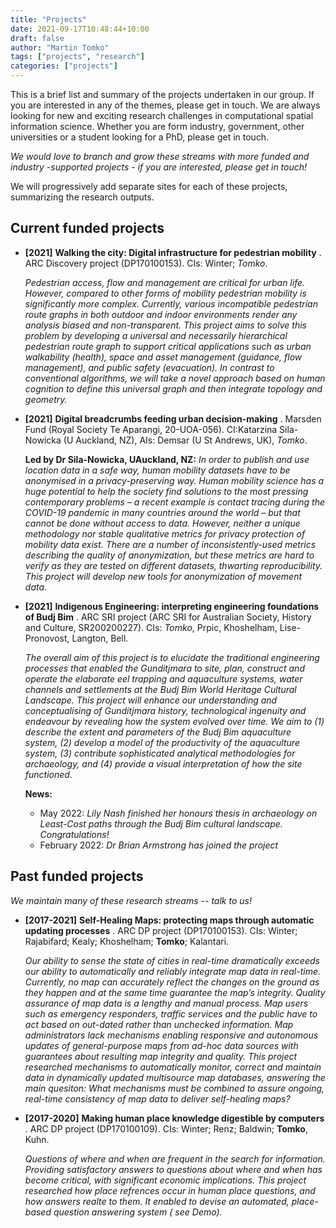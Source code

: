 ```yaml
---
title: "Projects"
date: 2021-09-17T10:48:44+10:00
draft: false
author: "Martin Tomko"
tags: ["projects", "research"]
categories: ["projects"]
---
```


This is a brief list and summary of the projects undertaken in our group. If you are interested in any of the themes, please get in touch. We are always looking for new and exciting research challenges in computational spatial information science. Whether you are form industry, government, other universities or a student looking for a PhD, please get in touch.


*We would love to branch and grow these streams with more funded and industry -supported projects - if you are interested, please get in touch!*

We will progressively add separate sites for each of these projects, summarizing the research outputs.

## Current funded projects

- __[2021]__ __Walking the city: Digital infrastructure for pedestrian mobility__ . ARC Discovery project (DP170100153). CIs: Winter; _Tomko_.

  *Pedestrian access, flow and management are critical for urban life. However, compared to other forms of mobility pedestrian mobility is significantly more complex. Currently, various incompatible pedestrian route graphs in both outdoor and indoor environments render any analysis biased and non-transparent. This project aims to solve this problem by developing a universal and necessarily hierarchical pedestrian route graph to support critical applications such as urban walkability (health), space and asset management (guidance, flow management), and public safety (evacuation). In contrast to conventional algorithms, we will take a novel approach based on human cognition to define this universal graph and then integrate topology and geometry.*
  
- __[2021]__ __Digital breadcrumbs feeding urban decision-making__ . Marsden Fund (Royal Society Te Aparangi,  20-UOA-056). CI:Katarzina Sila-Nowicka (U Auckland, NZ), AIs: Demsar (U St Andrews, UK), _Tomko_. 

  __Led by Dr Sila-Nowicka, UAuckland, NZ:__ *In order to publish and use location data in a safe way, human mobility datasets have to be anonymised in a privacy-preserving way. Human mobility science has a huge potential to help the society find solutions to the most pressing contemporary problems – a recent example is contact tracing during the COVID-19 pandemic in many countries around the world – but that cannot be done without access to data. However, neither a unique methodology nor stable qualitative metrics for privacy protection of mobility data exist. There are a number of inconsistently-used metrics describing the quality of anonymization, but these metrics are hard to verify as they are tested on different datasets, thwarting reproducibility. This project will develop new tools for anonymization of movement data.* 
  
- __[2021]__ __Indigenous Engineering: interpreting engineering foundations of Budj Bim__ . ARC SRI project (ARC SRI for Australian Society, History and Culture,  SR200200227). CIs: _Tomko_, Prpic, Khoshelham, Lise-Pronovost, Langton, Bell. 

  *The overall aim of this project is to elucidate the traditional engineering processes that enabled the Gunditjmara to site, plan, construct and operate the elaborate eel trapping and aquaculture systems, water channels and settlements at the Budj Bim World Heritage Cultural Landscape. This project will enhance our understanding and conceptualising of Gunditjmara history, technological ingenuity and endeavour by revealing how the system evolved over time. We aim to (1) describe the extent and parameters of the Budj Bim aquaculture system, (2) develop a model of the productivity of the aquaculture system, (3) contribute sophisticated analytical methodologies for archaeology, and (4) provide a visual interpretation of how the site functioned.*
  
  __News:__ 

    - May 2022: *Lily Nash finished her honours thesis in archaeology on Least-Cost paths through the Budj Bim cultural landscape. Congratulations!*
    - February 2022: *Dr Brian Armstrong has joined the project*

## Past funded projects 

*We maintain many of these research streams -- talk to us!*

- __[2017-2021]__ __Self-Healing Maps: protecting maps through automatic updating processes__ . ARC DP project (DP170100153). CIs: Winter; Rajabifard; Kealy; Khoshelham; __Tomko__; Kalantari. 

  *Our ability to sense the state of cities in real-time dramatically exceeds our ability to automatically and
reliably integrate map data in real-time. Currently, no map can accurately reflect the changes on the ground as they
happen and at the same time guarantee the map’s integrity. Quality assurance of map data is a lengthy and manual
process. Map users such as emergency responders, traffic services and the public have to act based on out-dated
rather than unchecked information. Map administrators lack mechanisms enabling responsive and autonomous updates of general-purpose maps from ad-hoc data sources with guarantees about resulting map integrity and quality. This project researched mechanisms to automatically monitor, correct and maintain data in dynamically
updated multisource map databases, answering the main quesiton: What
mechanisms must be combined to assure ongoing, real-time consistency of map data to deliver self-healing maps?* 

- __[2017-2020]__ __Making human place knowledge digestible by computers__ . ARC DP project (DP170100109). CIs: Winter; Renz; Baldwin; __Tomko__, Kuhn. 

  *Questions of where and when are frequent in the search for information. Providing satisfactory answers to questions about where and when has become critical, with significant economic implications. This project researched how place refrences occur in human place questions, and how answers realte to them. It enabled to devise an automated, place-based question answering system ( see Demo).* 